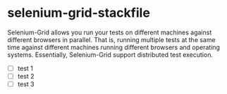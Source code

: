# selenium-grid-stackfile
Selenium-Grid allows you run your tests on different machines against different browsers in parallel. That is, running multiple tests at the same time against different machines running different browsers and operating systems. Essentially, Selenium-Grid support distributed test execution.

- [ ] test 1
- [ ] test 2
- [ ] test 3
